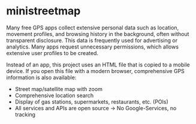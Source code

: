 # ministreetmap
Many free GPS apps collect extensive personal data such as location, movement profiles, and browsing history in the background, often without transparent disclosure. This data is frequently used for advertising or analytics. Many apps request unnecessary permissions, which allows extensive user profiles to be created.

Instead of an app, this project uses an HTML file that is copied to a mobile device.
If you open this file with a modern browser, comprehensive GPS information is also available:
- Street map/satellite map with zoom
- Comprehensive location search
- Display of gas stations, supermarkets, restaurants, etc. (POIs)
- All services and APIs are open source -> No Google-Services, no tracking

